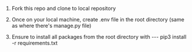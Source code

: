 1. Fork this repo and clone to local repository

2. Once on your local machine, create .env file in the root directory (same as where there's manage.py file)

3. Ensure to install all packages from the root directory with 
---  pip3 install -r requirements.txt